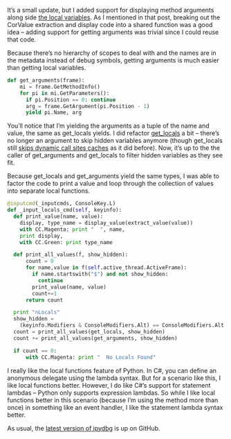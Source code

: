 It’s a small update, but I added support for displaying method arguments
along side [the local
variables](http://devhawk.net/2009/03/31/Writing+An+IronPython+Debugger+Displaying+Values.aspx).
As I mentioned in that post, breaking out the CorValue extraction and
display code into a shared function was a good idea – adding support for
getting arguments was trivial since I could reuse that code.

Because there’s no hierarchy of scopes to deal with and the names are in
the metadata instead of debug symbols, getting arguments is much easier
than getting local variables.

``` python
def get_arguments(frame):
    mi = frame.GetMethodInfo()
    for pi in mi.GetParameters():
      if pi.Position == 0: continue
      arg = frame.GetArgument(pi.Position - 1)
      yield pi.Name, arg
```

You’ll notice that I’m yielding the arguments as a tuple of the name and
value, the same as get\_locals yields. I did refactor
[get\_locals](http://github.com/devhawk/ipydbg/blob/4495bbcd48e9593dd3a148d0dafb82646cf091c0/ipydbg.py#L146)
a bit – there’s no longer an argument to skip hidden variables anymore
(though get\_locals still [skips dynamic call sites
caches](http://devhawk.net/2009/03/25/Writing+An+IronPython+Debugger+Getting+Local+Variables.aspx)
as it did before). Now, it’s up to the the caller of get\_arguments and
get\_locals to filter hidden variables as they see fit.

Because get\_locals and get\_arguments yield the same types, I was able
to factor the code to print a value and loop through the collection of
values into separate local functions.

``` python
@inputcmd(_inputcmds, ConsoleKey.L)  
def _input_locals_cmd(self, keyinfo):  
  def print_value(name, value):  
    display, type_name = display_value(extract_value(value))  
    with CC.Magenta: print "  ", name,
    print display,  
    with CC.Green: print type_name  

  def print_all_values(f, show_hidden):  
      count = 0  
      for name,value in f(self.active_thread.ActiveFrame):  
        if name.startswith("$") and not show_hidden:  
          continue  
        print_value(name, value)  
        count+=1
      return count  

  print "nLocals"  
  show_hidden =  
    (keyinfo.Modifiers & ConsoleModifiers.Alt) == ConsoleModifiers.Alt  
  count = print_all_values(get_locals, show_hidden)  
  count += print_all_values(get_arguments, show_hidden)  

  if count == 0:  
      with CC.Magenta: print "  No Locals Found"
```

I really like the local functions feature of Python. In C\#, you can
define an anonymous delegate using the lambda syntax. But for a scenario
like this, I like local functions better. However, I do like C\#’s
support for statement lambdas – Python only supports expression lambdas.
So while I like local functions better in this scenario (because I’m
using the method more than once) in something like an event handler, I
like the statement lambda syntax better.

As usual, the [latest version of
ipydbg](http://github.com/devhawk/ipydbg/commit/4495bbcd48e9593dd3a148d0dafb82646cf091c0)
is up on GitHub.
